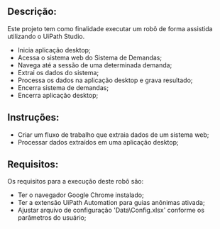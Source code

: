 ## Descrição:

 Este projeto tem como finalidade executar um robô de forma assistida utilizando o UiPath Studio.
 
 - Inicia aplicação desktop;
 - Acessa o sistema web do Sistema de Demandas;
 - Navega até a sessão de uma determinada demanda;
 - Extrai os dados do sistema;
 - Processa os dados na aplicação desktop e grava resultado;
 - Encerra sistema de demandas;
 - Encerra aplicação desktop;

## Instruções:

- Criar um fluxo de trabalho que extraia dados de um sistema web;
- Processar dados extraídos em uma aplicação desktop;

## Requisitos:

 Os requisitos para a execução deste robô são:

- Ter o navegador Google Chrome instalado;
- Ter a extensão UiPath Automation para guias anônimas ativada;
- Ajustar arquivo de configuração 'Data\Config.xlsx' conforme os parâmetros do usuário;
